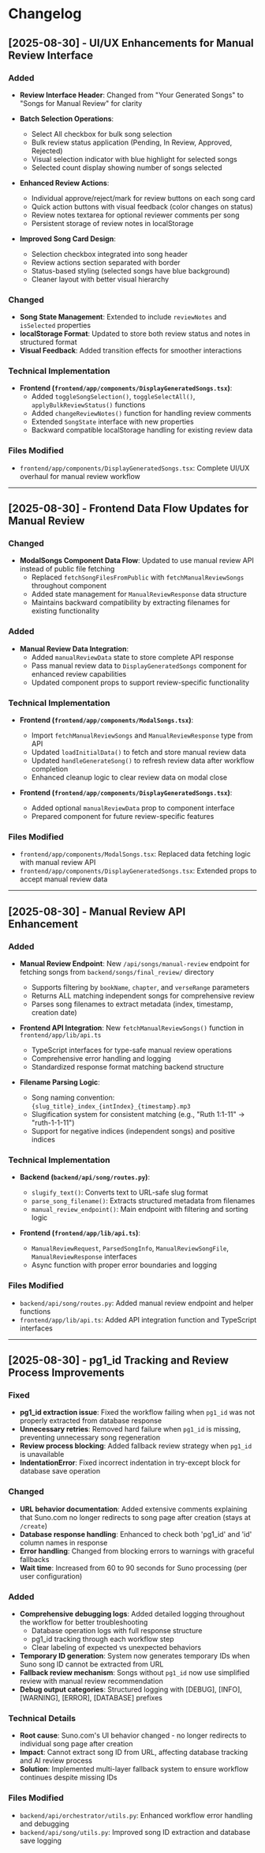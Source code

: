 # Changelog

## [2025-08-30] - UI/UX Enhancements for Manual Review Interface

### Added
- **Review Interface Header**: Changed from "Your Generated Songs" to "Songs for Manual Review" for clarity
- **Batch Selection Operations**: 
  - Select All checkbox for bulk song selection
  - Bulk review status application (Pending, In Review, Approved, Rejected)
  - Visual selection indicator with blue highlight for selected songs
  - Selected count display showing number of songs selected
  
- **Enhanced Review Actions**:
  - Individual approve/reject/mark for review buttons on each song card
  - Quick action buttons with visual feedback (color changes on status)
  - Review notes textarea for optional reviewer comments per song
  - Persistent storage of review notes in localStorage
  
- **Improved Song Card Design**:
  - Selection checkbox integrated into song header
  - Review actions section separated with border
  - Status-based styling (selected songs have blue background)
  - Cleaner layout with better visual hierarchy

### Changed
- **Song State Management**: Extended to include `reviewNotes` and `isSelected` properties
- **localStorage Format**: Updated to store both review status and notes in structured format
- **Visual Feedback**: Added transition effects for smoother interactions

### Technical Implementation
- **Frontend (`frontend/app/components/DisplayGeneratedSongs.tsx`)**:
  - Added `toggleSongSelection()`, `toggleSelectAll()`, `applyBulkReviewStatus()` functions
  - Added `changeReviewNotes()` function for handling review comments
  - Extended `SongState` interface with new properties
  - Backward compatible localStorage handling for existing review data

### Files Modified
- `frontend/app/components/DisplayGeneratedSongs.tsx`: Complete UI/UX overhaul for manual review workflow

---

## [2025-08-30] - Frontend Data Flow Updates for Manual Review

### Changed
- **ModalSongs Component Data Flow**: Updated to use manual review API instead of public file fetching
  - Replaced `fetchSongFilesFromPublic` with `fetchManualReviewSongs` throughout component
  - Added state management for `ManualReviewResponse` data structure
  - Maintains backward compatibility by extracting filenames for existing functionality
  
### Added
- **Manual Review Data Integration**: 
  - Added `manualReviewData` state to store complete API response
  - Pass manual review data to `DisplayGeneratedSongs` component for enhanced review capabilities
  - Updated component props to support review-specific functionality

### Technical Implementation
- **Frontend (`frontend/app/components/ModalSongs.tsx`)**:
  - Import `fetchManualReviewSongs` and `ManualReviewResponse` type from API
  - Updated `loadInitialData()` to fetch and store manual review data
  - Updated `handleGenerateSong()` to refresh review data after workflow completion
  - Enhanced cleanup logic to clear review data on modal close
  
- **Frontend (`frontend/app/components/DisplayGeneratedSongs.tsx`)**:
  - Added optional `manualReviewData` prop to component interface
  - Prepared component for future review-specific features

### Files Modified
- `frontend/app/components/ModalSongs.tsx`: Replaced data fetching logic with manual review API
- `frontend/app/components/DisplayGeneratedSongs.tsx`: Extended props to accept manual review data

---

## [2025-08-30] - Manual Review API Enhancement

### Added
- **Manual Review Endpoint**: New `/api/songs/manual-review` endpoint for fetching songs from `backend/songs/final_review/` directory
  - Supports filtering by `bookName`, `chapter`, and `verseRange` parameters
  - Returns ALL matching independent songs for comprehensive review
  - Parses song filenames to extract metadata (index, timestamp, creation date)
  
- **Frontend API Integration**: New `fetchManualReviewSongs()` function in `frontend/app/lib/api.ts`
  - TypeScript interfaces for type-safe manual review operations
  - Comprehensive error handling and logging
  - Standardized response format matching backend structure

- **Filename Parsing Logic**: 
  - Song naming convention: `{slug_title}_index_{intIndex}_{timestamp}.mp3`
  - Slugification system for consistent matching (e.g., "Ruth 1:1-11" → "ruth-1-1-11")
  - Support for negative indices (independent songs) and positive indices

### Technical Implementation
- **Backend (`backend/api/song/routes.py`)**:
  - `slugify_text()`: Converts text to URL-safe slug format
  - `parse_song_filename()`: Extracts structured metadata from filenames
  - `manual_review_endpoint()`: Main endpoint with filtering and sorting logic
  
- **Frontend (`frontend/app/lib/api.ts`)**:
  - `ManualReviewRequest`, `ParsedSongInfo`, `ManualReviewSongFile`, `ManualReviewResponse` interfaces
  - Async function with proper error boundaries and logging

### Files Modified
- `backend/api/song/routes.py`: Added manual review endpoint and helper functions
- `frontend/app/lib/api.ts`: Added API integration function and TypeScript interfaces

---

## [2025-08-30] - pg1_id Tracking and Review Process Improvements

### Fixed
- **pg1_id extraction issue**: Fixed the workflow failing when `pg1_id` was not properly extracted from database response
- **Unnecessary retries**: Removed hard failure when `pg1_id` is missing, preventing unnecessary song regeneration
- **Review process blocking**: Added fallback review strategy when `pg1_id` is unavailable
- **IndentationError**: Fixed incorrect indentation in try-except block for database save operation

### Changed
- **URL behavior documentation**: Added extensive comments explaining that Suno.com no longer redirects to song page after creation (stays at `/create`)
- **Database response handling**: Enhanced to check both 'pg1_id' and 'id' column names in response
- **Error handling**: Changed from blocking errors to warnings with graceful fallbacks
- **Wait time**: Increased from 60 to 90 seconds for Suno processing (per user configuration)

### Added
- **Comprehensive debugging logs**: Added detailed logging throughout the workflow for better troubleshooting
  - Database operation logs with full response structure
  - pg1_id tracking through each workflow step
  - Clear labeling of expected vs unexpected behaviors
- **Temporary ID generation**: System now generates temporary IDs when Suno song ID cannot be extracted from URL
- **Fallback review mechanism**: Songs without `pg1_id` now use simplified review with manual review recommendation
- **Debug output categories**: Structured logging with [DEBUG], [INFO], [WARNING], [ERROR], [DATABASE] prefixes

### Technical Details
- **Root cause**: Suno.com's UI behavior changed - no longer redirects to individual song page after creation
- **Impact**: Cannot extract song ID from URL, affecting database tracking and AI review process
- **Solution**: Implemented multi-layer fallback system to ensure workflow continues despite missing IDs

### Files Modified
- `backend/api/orchestrator/utils.py`: Enhanced workflow error handling and debugging
- `backend/api/song/utils.py`: Improved song ID extraction and database save logging